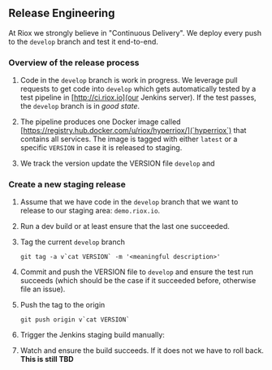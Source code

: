 ## Release Engineering

At Riox we strongly believe in "Continuous Delivery". We deploy every push to
the `develop` branch and test it end-to-end.

### Overview of the release process

1. Code in the `develop` branch is work in progress. We leverage pull requests
   to get code into `develop` which gets automatically tested by a test pipeline
   in [http://ci.riox.io](our Jenkins server). If the test passes, the `develop`
   branch is in *good state*.

1. The pipeline produces one Docker image called [https://registry.hub.docker.com/u/riox/hyperriox/](`hyperriox`)
   that contains all services. The image is tagged with either `latest`
   or a specific `VERSION` in case it is released to staging.

1. We track the version  update the VERSION file  `develop` and

### Create a new staging release

1. Assume that we have code in the `develop` branch that we want to release to
   our staging area: `demo.riox.io`.

1. Run a dev build or at least ensure that the last one succeeded.

1. Tag the current `develop` branch

    ```
    git tag -a v`cat VERSION` -m '<meaningful description>'
    ```

1. Commit and push the VERSION file to `develop` and ensure the test run succeeds (which should be the case if it succeeded before, otherwise file an issue).

1. Push the tag to the origin

   ```
   git push origin v`cat VERSION`
   ```

1. Trigger the Jenkins staging build manually:

1. Watch and ensure the build succeeds. If it does not we have to roll back.
   **This is still TBD**
